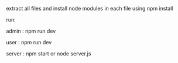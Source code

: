 extract all files 
 and install node modules in each file 
 using npm install

 run:

 admin : npm run dev

 user : npm run dev

 server : npm start or  node server.js
